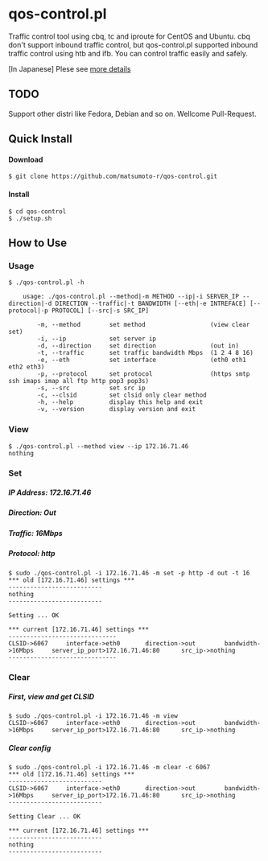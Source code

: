 # qos-control.pl
Traffic control tool using cbq, tc and iproute for CentOS and Ubuntu. cbq don't support inbound traffic control, but qos-control.pl supported inbound traffic control using htb and ifb. You can control traffic easily and safely.

[In Japanese] Plese see [more details](http://blog.matsumoto-r.jp/?p=2283)

## TODO
Support other distri like Fedora, Debian and so on. Wellcome Pull-Request.

## Quick Install
#### Download
```
$ git clone https://github.com/matsumoto-r/qos-control.git
```
#### Install
```
$ cd qos-control
$ ./setup.sh
```

## How to Use
### Usage
```
$ ./qos-control.pl -h

    usage: ./qos-control.pl --method|-m METHOD --ip|-i SERVER_IP --direction|-d DIRECTION --traffic|-t BANDWIDTH [--eth|-e INTREFACE] [--protocol|-p PROTOCOL] [--src|-s SRC_IP]

        -m, --method        set method                  (view clear set)
        -i, --ip            set server ip
        -d, --direction     set direction               (out in)
        -t, --traffic       set traffic bandwidth Mbps  (1 2 4 8 16)
        -e, --eth           set interface               (eth0 eth1 eth2 eth3)
        -p, --protocol      set protocol                (https smtp ssh imaps imap all ftp http pop3 pop3s)
        -s, --src           set src ip
        -c, --clsid         set clsid only clear method
        -h, --help          display this help and exit
        -v, --version       display version and exit

```
### View
```
$ ./qos-control.pl --method view --ip 172.16.71.46
nothing
```
### Set
##### IP Address: 172.16.71.46
##### Direction: Out
##### Traffic: 16Mbps
##### Protocol: http
```
$ sudo ./qos-control.pl -i 172.16.71.46 -m set -p http -d out -t 16
*** old [172.16.71.46] settings ***
--------------------------
nothing
--------------------------

Setting ... OK

*** current [172.16.71.46] settings ***
------------------------------
CLSID->6067     interface->eth0       direction->out        bandwidth->16Mbps     server_ip_port>172.16.71.46:80      src_ip->nothing
------------------------------
```
### Clear
##### First, view and get CLSID
```
$ sudo ./qos-control.pl -i 172.16.71.46 -m view
CLSID->6067     interface->eth0       direction->out        bandwidth->16Mbps     server_ip_port>172.16.71.46:80      src_ip->nothing
```
##### Clear config
```
$ sudo ./qos-control.pl -i 172.16.71.46 -m clear -c 6067
*** old [172.16.71.46] settings ***
--------------------------
CLSID->6067     interface->eth0       direction->out        bandwidth->16Mbps     server_ip_port>172.16.71.46:80      src_ip->nothing
--------------------------

Setting Clear ... OK

*** current [172.16.71.46] settings ***
--------------------------
nothing
--------------------------
```
